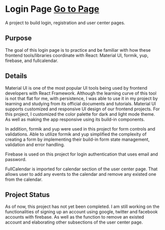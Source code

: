 # Login Page [Go to Page](https://eleen-228.github.io/Login_Page/)

A project to build login, registration and user center pages.

## Purpose

The goal of this login page is to practice and be familiar with how these frontend tools/libraries coordinate with React: Material UI, formik, yup, firebase, and fullcalendar.

## Details

Material UI is one of the most popular UI tools being used by frontend developers with React Framework. Although the learning curve of this tool is not that flat for me, with persistence, I was able to use it in my project by learning and studying from its official documents and tutorials. Material UI supports customized and responsive UI design of our frontend projects. For this project, I customized the color palette for dark and light mode theme. As well as making the app responsive using its build-in components.

In addition, formik and yup were used in this project for form controls and validations. Able to utilize formik and yup simplified the complexity of creating a form by implementing their build-in form state management, validation and error handling.

Firebase is used on this project for login authentication that uses email and password.

FullCalendar is imported for calendar section of the user center page. That allows user to add any events to the calendar and remove any existed one from the calendar.

## Project Status

As of now, this project has not yet been completed. I am still working on the functionalities of signing up an account using google, twitter and facebook accounts with firebase. As well as the function to remove an existed account and elaborating other subsections of the user center page.

